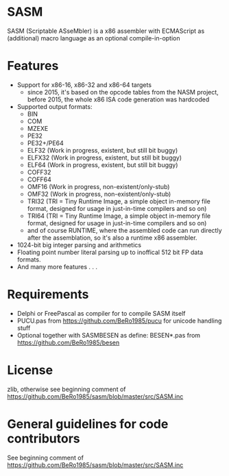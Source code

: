 # SASM

SASM (Scriptable ASseMbler) is a x86 assembler with ECMAScript as (additional) macro language as an optional compile-in-option 

# Features

- Support for x86-16, x86-32 and x86-64 targets 
  - since 2015, it's based on the opcode tables from the NASM project, before 2015, the whole x86 ISA code generation was hardcoded 
- Supported output formats: 
  - BIN 
  - COM 
  - MZEXE 
  - PE32 
  - PE32+/PE64 
  - ELF32 (Work in progress, existent, but still bit buggy) 
  - ELFX32 (Work in progress, existent, but still bit buggy) 
  - ELF64 (Work in progress, existent, but still bit buggy) 
  - COFF32 
  - COFF64 
  - OMF16 (Work in progress, non-existent/only-stub) 
  - OMF32 (Work in progress, non-existent/only-stub) 
  - TRI32 (TRI = Tiny Runtime Image, a simple object in-memory file format, designed for usage in just-in-time compilers and so on)
  - TRI64 (TRI = Tiny Runtime Image, a simple object in-memory file format, designed for usage in just-in-time compilers and so on)
  - and of course RUNTIME, where the assembled code can run directly after the assemblation, so it's also a runtime x86 assembler.
- 1024-bit big integer parsing and arithmetics
- Floating point number literal parsing up to inoffical 512 bit FP data formats.
- And many more features . . . 

# Requirements

- Delphi or FreePascal as compiler for to compile SASM itself
- PUCU.pas from https://github.com/BeRo1985/pucu for unicode handling stuff
- Optional together with SASMBESEN as define: BESEN*.pas from https://github.com/BeRo1985/besen 

# License

zlib, otherwise see beginning comment of https://github.com/BeRo1985/sasm/blob/master/src/SASM.inc

# General guidelines for code contributors

See beginning comment of https://github.com/BeRo1985/sasm/blob/master/src/SASM.inc
